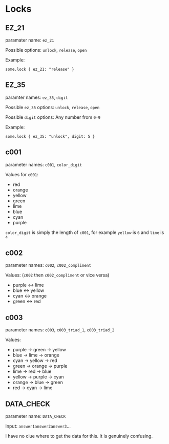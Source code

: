 # Locks

## EZ_21

paramater name: `ez_21`

Possible options: `unlock`, `release`, `open`

Example:

`some.lock { ez_21: "release" }`

## EZ_35

paramter names: `ez_35`, `digit`

Possible `ez_35` options: `unlock`, `release`, `open`

Possible `digit` options: Any number from `0-9`

Example:

`some.lock { ez_35: "unlock", digit: 5 }`

## c001

parameter names: `c001`, `color_digit`

Values for `c001`:
- red
- orange
- yellow
- green
- lime
- blue
- cyan
- purple

`color_digit` is simply the length of `c001`, for example `yellow` is `6` and `lime` is `4`

## c002

parameter names: `c002`, `c002_compliment`

Values: (`c002` then `c002_compliment` or vice versa)
- purple <-> lime
- blue   <-> yellow
- cyan   <-> orange
- green  <-> red

## c003

parameter names: `c003`, `c003_triad_1`, `c003_triad_2`

Values:
- purple -> green  -> yellow
- blue   -> lime   -> orange
- cyan   -> yellow -> red
- green  -> orange -> purple
- lime   -> red    -> blue
- yellow -> purple -> cyan
- orange -> blue   -> green
- red    -> cyan   -> lime

## DATA_CHECK

parameter name: `DATA_CHECK`

Input: `answer1answer2answer3`...

I have no clue where to get the data for this. It is genuinely confusing. 
